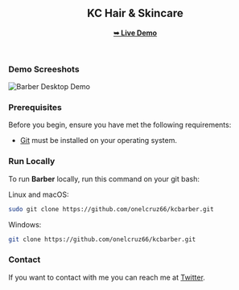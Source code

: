 <div align="center">

  <br />
  <br />

  <h2 align="center">KC Hair & Skincare</h2>

  <a href="https://kchairskincare.com/"><strong>➥ Live Demo</strong></a>

</div>

<br />

### Demo Screeshots

![Barber Desktop Demo](./readme-images/desktop2.png "Desktop Demo")

### Prerequisites

Before you begin, ensure you have met the following requirements:

* [Git](https://git-scm.com/downloads "Download Git") must be installed on your operating system.

### Run Locally

To run **Barber** locally, run this command on your git bash:

Linux and macOS:

```bash
sudo git clone https://github.com/onelcruz66/kcbarber.git
```

Windows:

```bash
git clone https://github.com/onelcruz66/kcbarber.git
```

### Contact

If you want to contact with me you can reach me at [Twitter](https://www.twitter.com/onelcruz66).
